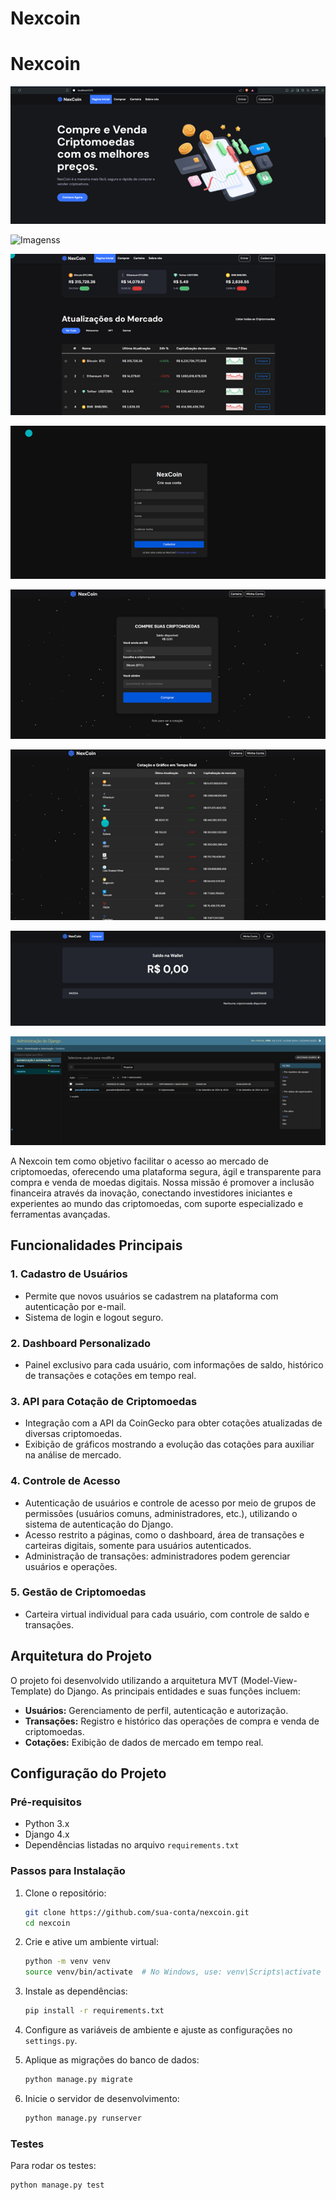 # Nexcoin

# Nexcoin

![Logo do Projeto](imagens/logo.png)

![Imagenss](imagens/Imagem1.png)

![Imagens](imagens/Imagem2.png)

![Imagens](imagens/Imagem3.png)

![Imagens](imagens/Imagem4.png)

![Imagens](imagens/Imagem5.png)

![Imagens](imagens/Imagem6.png)

![Imagens](imagens/Imagem7.png)




A Nexcoin tem como objetivo facilitar o acesso ao mercado de criptomoedas, oferecendo uma plataforma segura, ágil e transparente para compra e venda de moedas digitais. Nossa missão é promover a inclusão financeira através da inovação, conectando investidores iniciantes e experientes ao mundo das criptomoedas, com suporte especializado e ferramentas avançadas.

## Funcionalidades Principais

### 1. Cadastro de Usuários
- Permite que novos usuários se cadastrem na plataforma com autenticação por e-mail.
- Sistema de login e logout seguro.

### 2. Dashboard Personalizado
- Painel exclusivo para cada usuário, com informações de saldo, histórico de transações e cotações em tempo real.

### 3. API para Cotação de Criptomoedas
- Integração com a API da CoinGecko para obter cotações atualizadas de diversas criptomoedas.
- Exibição de gráficos mostrando a evolução das cotações para auxiliar na análise de mercado.

### 4. Controle de Acesso
- Autenticação de usuários e controle de acesso por meio de grupos de permissões (usuários comuns, administradores, etc.), utilizando o sistema de autenticação do Django.
- Acesso restrito a páginas, como o dashboard, área de transações e carteiras digitais, somente para usuários autenticados.
- Administração de transações: administradores podem gerenciar usuários e operações.

### 5. Gestão de Criptomoedas
- Carteira virtual individual para cada usuário, com controle de saldo e transações.

## Arquitetura do Projeto
O projeto foi desenvolvido utilizando a arquitetura MVT (Model-View-Template) do Django. As principais entidades e suas funções incluem:
- **Usuários:** Gerenciamento de perfil, autenticação e autorização.
- **Transações:** Registro e histórico das operações de compra e venda de criptomoedas.
- **Cotações:** Exibição de dados de mercado em tempo real.

## Configuração do Projeto

### Pré-requisitos
- Python 3.x
- Django 4.x
- Dependências listadas no arquivo `requirements.txt`

### Passos para Instalação
1. Clone o repositório:
    ```bash
    git clone https://github.com/sua-conta/nexcoin.git
    cd nexcoin
    ```

2. Crie e ative um ambiente virtual:
    ```bash
    python -m venv venv
    source venv/bin/activate  # No Windows, use: venv\Scripts\activate
    ```

3. Instale as dependências:
    ```bash
    pip install -r requirements.txt
    ```

4. Configure as variáveis de ambiente e ajuste as configurações no `settings.py`.

5. Aplique as migrações do banco de dados:
    ```bash
    python manage.py migrate
    ```

6. Inicie o servidor de desenvolvimento:
    ```bash
    python manage.py runserver
    ```

### Testes
Para rodar os testes:
```bash
python manage.py test
